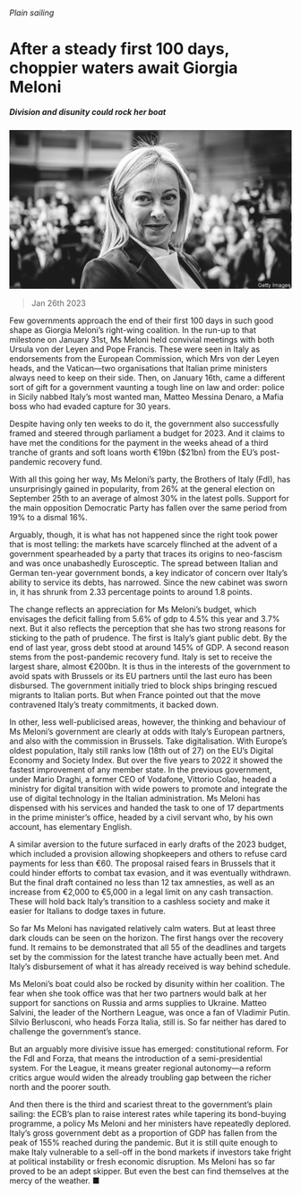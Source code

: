 ###### Plain sailing

# After a steady first 100 days, choppier waters await Giorgia Meloni 

##### Division and disunity could rock her boat 

![image](images/20230128_EUP001.jpg) 

> Jan 26th 2023 

Few governments approach the end of their first 100 days in such good shape as Giorgia Meloni’s right-wing coalition. In the run-up to that milestone on January 31st, Ms Meloni held convivial meetings with both Ursula von der Leyen and Pope Francis. These were seen in Italy as endorsements from the European Commission, which Mrs von der Leyen heads, and the Vatican—two organisations that Italian prime ministers always need to keep on their side. Then, on January 16th, came a different sort of gift for a government vaunting a tough line on law and order: police in Sicily nabbed Italy’s most wanted man, Matteo Messina Denaro, a Mafia boss who had evaded capture for 30 years. 

Despite having only ten weeks to do it, the government also successfully framed and steered through parliament a budget for 2023. And it claims to have met the conditions for the payment in the weeks ahead of a third tranche of grants and soft loans worth €19bn ($21bn) from the EU’s post-pandemic recovery fund.

With all this going her way, Ms Meloni’s party, the Brothers of Italy (FdI), has unsurprisingly gained in popularity, from 26% at the general election on September 25th to an average of almost 30% in the latest polls. Support for the main opposition Democratic Party has fallen over the same period from 19% to a dismal 16%.

Arguably, though, it is what has not happened since the right took power that is most telling: the markets have scarcely flinched at the advent of a government spearheaded by a party that traces its origins to neo-fascism and was once unabashedly Eurosceptic. The spread between Italian and German ten-year government bonds, a key indicator of concern over Italy’s ability to service its debts, has narrowed. Since the new cabinet was sworn in, it has shrunk from 2.33 percentage points to around 1.8 points.

The change reflects an appreciation for Ms Meloni’s budget, which envisages the deficit falling from 5.6% of gdp to 4.5% this year and 3.7% next. But it also reflects the perception that she has two strong reasons for sticking to the path of prudence. The first is Italy’s giant public debt. By the end of last year, gross debt stood at around 145% of GDP. A second reason stems from the post-pandemic recovery fund. Italy is set to receive the largest share, almost €200bn. It is thus in the interests of the government to avoid spats with Brussels or its EU partners until the last euro has been disbursed. The government initially tried to block ships bringing rescued migrants to Italian ports. But when France pointed out that the move contravened Italy’s treaty commitments, it backed down.

In other, less well-publicised areas, however, the thinking and behaviour of Ms Meloni’s government are clearly at odds with Italy’s European partners, and also with the commission in Brussels. Take digitalisation. With Europe’s oldest population, Italy still ranks low (18th out of 27) on the EU’s Digital Economy and Society Index. But over the five years to 2022 it showed the fastest improvement of any member state. In the previous government, under Mario Draghi, a former CEO of Vodafone, Vittorio Colao, headed a ministry for digital transition with wide powers to promote and integrate the use of digital technology in the Italian administration. Ms Meloni has dispensed with his services and handed the task to one of 17 departments in the prime minister’s office, headed by a civil servant who, by his own account, has elementary English.

A similar aversion to the future surfaced in early drafts of the 2023 budget, which included a provision allowing shopkeepers and others to refuse card payments for less than €60. The proposal raised fears in Brussels that it could hinder efforts to combat tax evasion, and it was eventually withdrawn. But the final draft contained no less than 12 tax amnesties, as well as an increase from €2,000 to €5,000 in a legal limit on any cash transaction. These will hold back Italy’s transition to a cashless society and make it easier for Italians to dodge taxes in future.

So far Ms Meloni has navigated relatively calm waters. But at least three dark clouds can be seen on the horizon. The first hangs over the recovery fund. It remains to be demonstrated that all 55 of the deadlines and targets set by the commission for the latest tranche have actually been met. And Italy’s disbursement of what it has already received is way behind schedule. 

Ms Meloni’s boat could also be rocked by disunity within her coalition. The fear when she took office was that her two partners would balk at her support for sanctions on Russia and arms supplies to Ukraine. Matteo Salvini, the leader of the Northern League, was once a fan of Vladimir Putin. Silvio Berlusconi, who heads Forza Italia, still is. So far neither has dared to challenge the government’s stance. 

But an arguably more divisive issue has emerged: constitutional reform. For the FdI and Forza, that means the introduction of a semi-presidential system. For the League, it means greater regional autonomy—a reform critics argue would widen the already troubling gap between the richer north and the poorer south. 

And then there is the third and scariest threat to the government’s plain sailing: the ECB’s plan to raise interest rates while tapering its bond-buying programme, a policy Ms Meloni and her ministers have repeatedly deplored. Italy’s gross government debt as a proportion of GDP has fallen from the peak of 155% reached during the pandemic. But it is still quite enough to make Italy vulnerable to a sell-off in the bond markets if investors take fright at political instability or fresh economic disruption. Ms Meloni has so far proved to be an adept skipper. But even the best can find themselves at the mercy of the weather. ■


